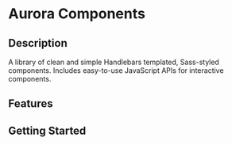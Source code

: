 # Aurora Components

## Description
A library of clean and simple Handlebars templated, Sass-styled components. Includes easy-to-use JavaScript APIs for interactive components.

## Features

## Getting Started
